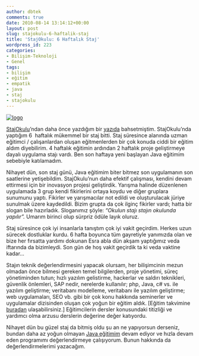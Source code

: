 ```yaml
---
author: dbtek
comments: true
date: 2010-08-14 13:14:12+00:00
layout: post
slug: stajokulu-6-haftalik-staj
title: 'StajOkulu: 6 Haftalık Staj'
wordpress_id: 223
categories:
- Bilişim-Teknoloji
- Genel
tags:
- bilişim
- eğitim
- empatik
- java
- staj
- stajokulu
---
```


[![logo](http://blog.ismaildemirbilek.com/wp-content/uploads/2010/08/logo_thumb.jpg)](http://blog.ismaildemirbilek.com/wp-content/uploads/2010/08/logo.jpg)

[StajOkulu](http://stajokulu.com)’ndan daha önce yazdığım bir [yazıda](http://blog.ismaildemirbilek.com/genel/staj-okulu/) bahsetmiştim. StajOkulu’nda yaptığım 6  haftalık mükemmel bir staj bitti. Staj süresince alanında uzman eğitimci / çalışanlardan oluşan eğitmenlerden bir çok konuda ciddi bir eğitim aldım diyebilirim. 4 haftalık eğitimin ardından 2 haftalık proje geliştirmeye dayalı uygulama stajı vardı. Ben son haftaya yeni başlayan Java eğitimim sebebiyle katılamadım.

Nihayet dün, son staj günü, Java eğitimim biter bitmez son uygulamanın son saatlerine yetişebildim. StajOkulu’nun daha efektif çalışması, kendini devam ettirmesi için bir inovasyon projesi geliştirdik. Yarışma halinde düzenlenen uygulamada 3 grup kendi fikirlerini ortaya koydu ve diğer gruplara sunumunu yaptı. Fikirler ve yarışmacılar not edildi ve oluşturulacak jüriye sunulmak üzere kaydedildi. Bizim grupta da çok ilginç fikirler vardı; hatta bir slogan bile hazırladık. Sloganımız şöyle: _“Okulun stajı stajın okulunda yapılır”._ Umarım birinci olup sürpriz ödüle layık oluruz.

Staj süresince çok iyi insanlarla tanıştım çok iyi vakit geçirdim. <!-- more -->Herkes uzun sürecek dostluklar kurdu. 6 hafta boyunca tüm gayretiyle yanımızda olan ve bize her fırsatta yardımı dokunan Esra abla dün akşam yaptığımız veda iftarında da bizimleydi. Son gün de hoş vakit geçirdik ta ki veda vaktine kadar…

Stajın teknik değerlendirmesini yapacak olursam, her bilişimcinin mezun olmadan önce bilmesi gereken temel bilgilerden, proje yönetimi, süreç yönetiminden tutun; hızlı yazılım gelistirme, hackerlar ve saldırı teknikleri, güvenlik önlemleri, SAP nedir, nerelerde kullanılır; php, Java, c# vs. ile yazılım geliştirme; veritabanı modelleme, veritabanı ile yazılım geliştirme; web uygulamaları, SEO vb. gibi bir çok konu hakkında seminerler ve uygulamalar dizisinden oluşan çok yoğun bir eğitim aldık. [Eğitim takvimine [buradan](http://blog.ismaildemirbilek.com/stajokulu.htm) ulaşabilirsiniz.] Eğitimcilerin dersler konusundaki titizliği ve yardımcı olma arzusu derslerin değerine değer katıyordu.

Nihayet dün bu güzel staj da bitmiş oldu şu an ne yapıyorsun derseniz, bundan daha az yoğun olmayan [Java eğitimim](http://emeapressoffice.oracle.com/Press-Releases/Oracle-dan-Gen%C3%A7lere-%C3%9Ccretsiz-Java-E%C4%9Fitimi-ve-Kariyer-F%C4%B1rsat%C4%B1-1473.aspx) devam ediyor ve hızla devam eden programımı değerlendirmeye çalışıyorum. Bunun hakkında da değerlendirmelerimi yazacağım.
